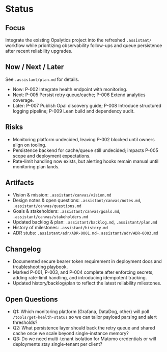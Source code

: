 # Status

## Focus
Integrate the existing Opalytics project into the refreshed `.assistant/` workflow while prioritizing observability follow-ups and queue persistence after recent reliability upgrades.

## Now / Next / Later
See `.assistant/plan.md` for details.
- Now: P-002 Integrate health endpoint with monitoring.
- Next: P-005 Persist retry queue/cache; P-006 Extend analytics coverage.
- Later: P-007 Publish Opal discovery guide; P-008 Introduce structured logging pipeline; P-009 Lean build and dependency audit.

## Risks
- Monitoring platform undecided, leaving P-002 blocked until owners align on tooling.
- Persistence backend for cache/queue still undecided; impacts P-005 scope and deployment expectations.
- Rate-limit handling now exists, but alerting hooks remain manual until monitoring plan lands.

## Artifacts
- Vision & mission: `.assistant/canvas/vision.md`
- Design notes & open questions: `.assistant/canvas/notes.md`, `.assistant/canvas/questions.md`
- Goals & stakeholders: `.assistant/canvas/goals.md`, `.assistant/canvas/stakeholders.md`
- Updated backlog & plan: `.assistant/backlog.md`, `.assistant/plan.md`
- History of milestones: `.assistant/history.md`
- ADR stubs: `.assistant/adr/ADR-0001.md`–`.assistant/adr/ADR-0003.md`

## Changelog
- Documented secure bearer token requirement in deployment docs and troubleshooting playbook.
- Marked P-001, P-003, and P-004 complete after enforcing secrets, adding rate-limit handling, and introducing idempotent tracking.
- Updated history/backlog/plan to reflect the latest reliability milestones.

## Open Questions
- Q1: Which monitoring platform (Grafana, DataDog, other) will poll `/tools/get-health-status` so we can tailor payload parsing and alert thresholds?
- Q2: What persistence layer should back the retry queue and shared cache once we scale beyond single-instance memory?
- Q3: Do we need multi-tenant isolation for Matomo credentials or will deployments stay single-tenant per client?

